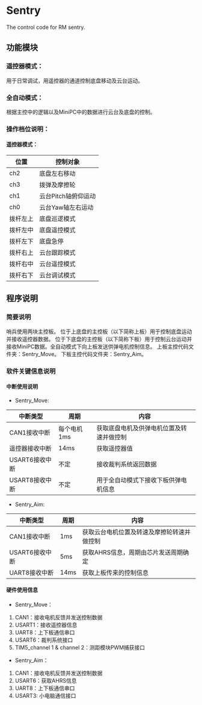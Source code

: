 # Sentry
The control code for RM sentry.

## 功能模块

### 遥控器模式：

用于日常调试，用遥控器的通道控制底盘移动及云台运动。

### 全自动模式：

根据主控中的逻辑以及MiniPC中的数据进行云台及底盘的控制。

### 操作档位说明：

#### 遥控器模式：

|位置            |控制对象                 |
|----------------|-------------------------|
|ch2             |底盘左右移动             |
|ch3			 |拨弹及摩擦轮			   |
|ch1             |云台Pitch轴俯仰运动      |
|ch0             |云台Yaw轴左右运动        |
|拨杆左上        |底盘巡逻模式             |
|拨杆左中        |底盘遥控模式             |
|拨杆左下        |底盘急停                 |
|拨杆右上        |云台跟踪模式             |
|拨杆右中        |云台遥控模式             |
|拨杆右下        |云台调试模式             |

## 程序说明

### 简要说明

哨兵使用两块主控板。
位于上底盘的主控板（以下简称上板）用于控制底盘运动并接收遥控器数据。
位于下底盘的主控板（以下简称下板）用于控制云台运动并接收MiniPC数据。全自动模式下向上板发送供弹电机控制信息。
上板主控代码文件夹：Sentry_Move。
下板主控代码文件夹：Sentry_Aim。

### 软件关键信息说明

#### 中断使用说明

- Sentry_Move:

|	中断类型	|周期	        	|内容								        |
|---------------|-------------------|-------------------------------------------|
|CAN1接收中断	|每个电机1ms		|获取底盘电机及供弹电机位置及转速并做控制	|
|遥控器接收中断	|		14ms	 	|获取遥控器值						        |
|USART6接收中断 |不定               |接收裁判系统返回数据                       |
|USART8接收中断 |不定				|用于全自动模式下接收下板供弹电机信息		|

- Sentry_Aim:

|	中断类型	|周期	        	|内容								        |
|---------------|-------------------|-------------------------------------------|
|CAN1接收中断	|		 1ms		|获取云台电机位置及转速及摩擦轮转速并做控制 |
|USART6接收中断	|		 5ms		|获取AHRS信息，周期由芯片发送周期确定		|
|UART8接收中断  |        14ms       |获取上板传来的控制信息                     |

#### 硬件使用信息

- Sentry_Move：

1. CAN1：接收电机反馈并发送控制数据
2. USART1：接收遥控器信息
3. UART8：上下板通信串口
4. USART6：裁判系统接口
5. TIM5_channel 1 & channel 2：测距模块PWM捕获接口

- Sentry_Aim：

1. CAN1：接收电机反馈并发送控制数据
2. USART6：获取AHRS信息
3. UART8：上下板通信串口
4. USART3: 小电脑通信接口
	


